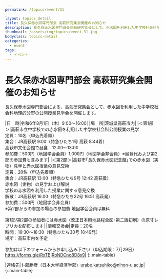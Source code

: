 ```yaml
---
permalink: /topics/event/31

layout: topics_detail
title: 長久保赤水図専門部会 高萩研究集会開催のお知らせ
description: 長久保赤水図専門部会高萩研究集会として、赤水図を利用した中学校社会科地理的分野の公開授業見学会を開催します。
thumbnail: /assets/img/topics/event_31.jpg
bodyclass: topics-detail
categories:
  - event
tags:
  - イベント
---
```


# 長久保赤水図専門部会 高萩研究集会開催のお知らせ

長久保赤水図専門部会による、高萩研究集会として、赤水図を利用した中学校社会科地理的分野の公開授業見学会を開催します。

|日　時|令和6年8月1日（木）9:00～16:00|
|場　所|茨城県高萩市内|
|＜第1部＞|高萩市立中学校での赤水図を利用した中学校社会科公開授業の見学<br>定員：10名（申込先着順）<br>集合：JR高萩駅 9:00（特急ひたち1号 高萩 8:44着）<br>高萩市文化会館で昼食　12:00～13:00<br>参加費：500円（地図学会会員）1,000円（地図学会非会員）※昼食代および第2部の参加費も含みます|
|＜第2部＞|高萩市｢長久保赤水図記念館｣での赤水図（実物）見学と赤水図授業の意見交換<br>定員：20名（申込先着順）<br>集合：JR高萩駅 13:00（特急ひたち9号 12:42 高萩着）<br>赤水図（実物）の見学および解説<br>学校の赤水図を利用した授業に関する意見交換<br>解散：JR高萩駅 16:00（特急ひたち22号 16:51 高萩発）<br>参加費：500円（地図学会非会員）<br>※第2部からの参加の場合の参加費 地図学会会員は無料<br><br>第1部/第2部の参加者には赤水図（改正日本輿地路程全図･第二版初刷）の原寸レプリカを配布します|
|情報交換会|定員：20名<br>時間：16:30～18:30（特急ひたち30号 18:49発）<br>場所：高萩市内を予定<br><br>参加は以下のフォームからお申し込み下さい（申込期限：7月29日）<br>https://forms.gle/RxTBjRbNDCno8D8x9|
{:.main-table}

|連絡先|卜部勝彦（日本大学経済学部）[urabe.katsuhiko@nihon-u.ac.jp](<mailto:urabe.katsuhiko@nihon-u.ac.jp>)|
{:.main-table}
